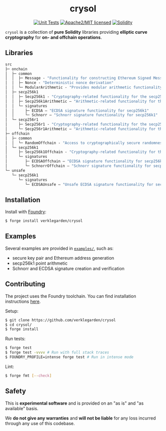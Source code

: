 <div align="center">

<h1>crysol</h1>

<a href="">[![Unit Tests][tests-shield]][tests-shield-url]</a>
<a href="">![Apache2/MIT licensed][license-shield]</a>
<a href="">[![Solidity][solidity-shield]][solidity-shield-url]</a>

</div>

`crysol` is a collection of **pure Solidity** libraries providing **elliptic curve cryptography** for **on- and offchain operations**.

## Libraries

```ml
src
├─ onchain
│  ├─ common
│  │  ├─ Message - "Functionality for constructing Ethereum Signed Message Hashes"
│  │  ├─ Nonce - "Deterministic nonce derivation"
│  │  └─ ModularArithmetic - "Provides modular arithmetic functionality"
│  ├─ secp256k1
│  │  ├─ Secp256k1 - "Cryptography-related functionality for the secp256k1 elliptic curve"
│  │  ├─ Secp256k1Arithmetic — "Arithmetic-related functionality for the secp256k1 elliptic curve"
│  │  └─ signatures
│  │     ├─ ECDSA — "ECDSA signature functionality for secp256k1"
│  │     └─ Schnorr — "Schnorr signature functionality for secp256k1"
│  └─ secp256r1
│     ├─ Secp256r1 - "Cryptography-related functionality for the secp256r1 elliptic curve"
│     └─ Secp256r1Arithmetic — "Arithmetic-related functionality for the secp256r1 elliptic curve"
├─ offchain
│  ├─ common
│  │  └─ RandomOffchain - "Access to cryptographically secure randomness"
│  └─ secp256k1
│     ├─ Secp256k1Offchain - "Cryptography-related functionality for the secp256k1 elliptic curve"
│     └─ signatures
│        ├─ ECDSAOffchain — "ECDSA signature functionality for secp256k1"
│        └─ SchnorrOffchain — "Schnorr signature functionality for secp256k1"
└─ unsafe
   └─ secp256k1
      └─ signatures
         └─ ECDSAUnsafe — "Unsafe ECDSA signature functionality for secp256k1"
```

## Installation

Install with [Foundry](https://getfoundry.sh/):

```bash
$ forge install verklegarden/crysol
```

## Examples

Several examples are provided in [`examples/`](./examples), such as:
- secure key pair and Ethereum address generation
- secp256k1 point arithmetic
- Schnorr and ECDSA signature creation and verification

## Contributing

The project uses the Foundry toolchain. You can find installation instructions [here](https://getfoundry.sh/).

Setup:

```bash
$ git clone https://github.com/verklegarden/crysol
$ cd crysol/
$ forge install
```

Run tests:

```bash
$ forge test
$ forge test -vvvv # Run with full stack traces
$ FOUNDRY_PROFILE=intense forge test # Run in intense mode
```

Lint:

```bash
$ forge fmt [--check]
```

## Safety

This is **experimental software** and is provided on an "as is" and "as available" basis.

We **do not give any warranties** and **will not be liable** for any loss incurred through any use of this codebase.

<!--- Shields -->
[tests-shield]: https://github.com/verklegarden/crysol/actions/workflows/unit-tests.yml/badge.svg
[tests-shield-url]: https://github.com/verklegarden/crysol/actions/workflows/unit-tests.yml
[license-shield]: https://img.shields.io/badge/license-Apache2.0/MIT-blue.svg
[solidity-shield]: https://img.shields.io/badge/solidity-%3E=0.8.16%20%3C=0.8.26-aa6746
[solidity-shield-url]: https://github.com/verklegarden/crysol/actions/workflows/solc-version-tests.yml
